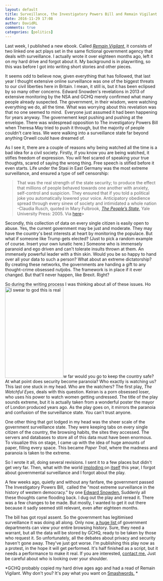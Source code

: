 ```yaml
---  
layout: default  
title: Surveillance, the Investigatory Powers Bill and Remain Vigilant  
date: 2016-11-29 17:08  
author: DavidRL  
comments: true  
categories: [politics]  
---  
```

Last week, I published a new ebook. Called <a href="http://davidralphlewis.co.uk/books/remain-vigilant/">*Remain Vigilant*,</a> it consists of two linked one act plays set in the same fictional government agency that deals with surveillance. I actually wrote it over eighteen months ago, left it on my hard drive and forgot about it. My background is in playwriting, so this was before I got into writing short stories and other pieces.  
<!--more-->  

It seems odd to believe now, given everything that has followed, that last year I thought extensive online surveillance was one of the biggest threats to our civil liberties here in Britain. I mean, it still is, but it has been eclipsed by so many other concerns. Edward Snowden's revelations in 2013 of extensive monitoring by the NSA and GCHQ merely confirmed what many people already suspected. The government, in their wisdom, were watching everything we do, all the time. What was worrying about this revelation was that no one seemed to mind.  Everyone just assumed it had been happening for years anyway. The governement kept pushing and pushing at the envelope. There was widespread opposition to The investigatory Powers Bill when Theresa May tried to push it through, but the majority of people couldn't care less. We were walking into a surveillance state far beyond anything Orwell could have dreamed of.  

As I see it, there are a couple of reasons why being watched all the time is a bad idea for a civil society. Firstly, if you know you are being watched, it stifles freedom of expression. You will feel scared of speaking your true thoughts, scared of saying the wrong thing. Free speech is stifled before it even starts. Life under the Stasi in East Germany was the most extreme surveillance, and ensured a type of self censorship:  

> That was the real strength of the state security; to produce the effect that millions of people behaved towards one another with anxiety, self-control and suspicion. They ensured that if you told a political joke you automatically lowered your voice. Anticipatory obedience spread through every sinew of society and intimidated a whole nation  
-Claudia Rusch, quoted in Mary Fulbrook, <a href="http://www.amazon.co.uk/Peoples-State-German-Society-Honecker/dp/0300144245/ref=sr_1_6?s=books&amp;ie=UTF8&amp;qid=1309974021&amp;sr=1-6">*The People’s State*,</a> Yale University Press: 2005. Via <a href="https://thevieweast.wordpress.com/2011/07/17/living-with-the-enemy-informing-the-stasi/">here</a>>  

Secondly, this collection of data on every single citizen is easily open to abuse. Yes, the current government may be just and moderate. They may have the country's best interests at heart by monitoring the populace. But what if someone like Trump gets elected? (Just to pick a random example of course. Insert your own lunatic here.) Someone who is immensely paranoid and ego driven and can't tolerate insults thrown at them. An immensely powerful leader with a thin skin. Would you be so happy to hand over all your data to such a person? What about an extreme dictatorship? By creating these networks, the governments are handing a gift to any thought-crime obsessed nutjobs. The framework is in place if it ever changed. But that'll never happen, like Brexit. Right?  

So during the writing process I was thinking about all of these issues. Ho<img class="alignright size-medium wp-image-841" src="http://davidralphlewis.co.uk/wp-content/uploads/2016/11/serveimage-192x300.jpg" alt="I swear to god this is real" width="192" height="300" />w far would you go to keep the country safe? At what point does security become paranoia? Who exactly is watching us? This last one stuck in my head. Who are the watchers? The first play, *The Watchful Eyes*, deals with this question. Keiran is a porn obsessed loser, who uses his power to watch women getting undressed. The title of the play sounds extreme, but it is actually taken from a wonderful poster the mayor of London produced years ago. As the play goes on, it mirrors the paranoia and confusion of the surveillance state. You can't trust anyone.  

One other thing that got lodged in my head was the sheer scale of the government surveillance state. They were keeping tabs on every single citizen of the country, the browsing habits, the sites they accessed. The servers and databases to store all of this data must have been enormous. To visualize this on stage, I came up with the idea of huge amounts of paper, filling every space. This became *Paper Trail*, where the madness and paranoia is taken to the extreme.  

So I wrote it all, doing several revisions. I sent it to a few places but didn't get very far. Then, what with the world <a href="http://davidralphlewis.co.uk/politics/brexit-and-the-story-we-have-been-told/">imploding </a>on <a href="http://davidralphlewis.co.uk/politics/what-does-it-matter/">itself</a> this year, I forgot about governmental surveillance and I forgot about the play.  

A few weeks ago, quietly and without any fanfare, the government passed The Investigatory Powers Bill,  called the "most extreme surveillance in the history of western democracy." by one <a href="https://www.theguardian.com/world/2016/nov/19/extreme-surveillance-becomes-uk-law-with-barely-a-whimper">Edward Snowden.</a> Suddenly all these thoughts came flooding back. I dug out the play and reread it. There was a few changes to be made. But mostly, I wanted to get it out there because it sadly seemed still relevant, even after eighteen months.  

The bill has got royal assent. So the government has legitimised surveillance it was doing all along. Only now, <a href="http://www.independent.co.uk/life-style/gadgets-and-tech/news/investigatory-powers-bill-act-snoopers-charter-browsing-history-what-does-it-mean-a7436251.html">a huge list </a>of government departments can view your entire browsing history. Sure, they need a warrant, but all the data will be stored by GCHQ, ready to be taken by those who request it. So unfortunately, all the debates about privacy and security haven't gone away. They've just got worse. I'm publishing this play now as a protest, in the hope it will get performed. It's half finished as a script, but it needs a performance to make it real. If you are interested, <a href="http://davidralphlewis.co.uk/contact/">contact me.</a> Just be careful about who is looking over your shoulder.  

*GCHQ probably copied my hard drive ages ago and had a read of Remain Vigilant. Why don't you? It's pay what you want on <a href="https://www.smashwords.com/books/view/684276">Smashwords.</a> *  
